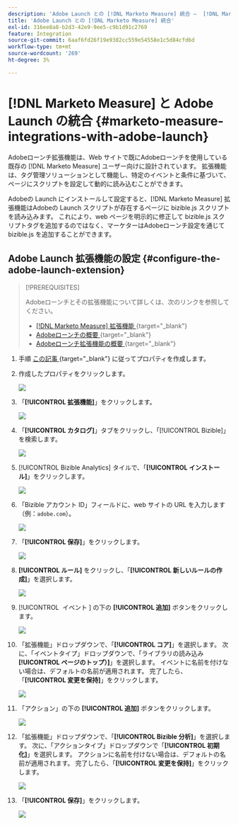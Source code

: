 ```yaml
---
description: 'Adobe Launch との [!DNL Marketo Measure] 統合 –  [!DNL Marketo Measure]'
title: 'Adobe Launch との [!DNL Marketo Measure] 統合'
exl-id: 316ee8a8-b2d3-42e9-9ee5-c9b1d91c2769
feature: Integration
source-git-commit: 6aaf6fd26f19e9382cc559e54558e1c5d84cfd6d
workflow-type: tm+mt
source-wordcount: '269'
ht-degree: 3%

---
```


# [!DNL Marketo Measure] と Adobe Launch の統合 {#marketo-measure-integrations-with-adobe-launch}

Adobeローンチ拡張機能は、Web サイトで既にAdobeローンチを使用している既存の [!DNL Marketo Measure] ユーザー向けに設計されています。 拡張機能は、タグ管理ソリューションとして機能し、特定のイベントと条件に基づいて、ページにスクリプトを設定して動的に読み込むことができます。

Adobeの Launch にインストールして設定すると、[!DNL Marketo Measure] 拡張機能はAdobeの Launch スクリプトが存在するページに bizible.js スクリプトを読み込みます。 これにより、web ページを明示的に修正して bizible.js スクリプトタグを追加するのではなく、マーケターはAdobeローンチ設定を通じて bizible.js を追加することができます。

## Adobe Launch 拡張機能の設定 {#configure-the-adobe-launch-extension}

>[!PREREQUISITES]
>
>Adobeローンチとその拡張機能について詳しくは、次のリンクを参照してください。
>
>* [[!DNL Marketo Measure]  拡張機能 ](https://experienceleague.adobe.com/docs/experience-platform/destinations/catalog/email/bizible.html#catalog){target="_blank"}
>* [Adobeローンチの概要 ](https://experienceleague.adobe.com/docs/platform-learn/implement-in-websites/overview.html){target="_blank"}
>* [Adobeローンチ拡張機能の概要 ](https://experienceleague.adobe.com/docs/experience-platform/tags/extension-dev/overview.html){target="_blank"}

1. 手順 [ この記事 ](https://experienceleague.adobe.com/docs/platform-learn/implement-in-websites/configure-tags/create-a-property.html#go-to-the-data-collection-interface){target="_blank"} に従ってプロパティを作成します。

1. 作成したプロパティをクリックします。

   ![](assets/marketo-measure-integrations-with-adobe-launch-1.png)

1. 「**[!UICONTROL 拡張機能]**」をクリックします。

   ![](assets/marketo-measure-integrations-with-adobe-launch-2.png)

1. 「**[!UICONTROL カタログ]**」タブをクリックし、「[!UICONTROL Bizible]」を検索します。

   ![](assets/marketo-measure-integrations-with-adobe-launch-3.png)

1. [!UICONTROL Bizible Analytics] タイルで、「**[!UICONTROL インストール]**」をクリックします。

   ![](assets/marketo-measure-integrations-with-adobe-launch-4.png)

1. 「Bizible アカウント ID」フィールドに、web サイトの URL を入力します（例：`adobe.com`）。

   ![](assets/marketo-measure-integrations-with-adobe-launch-5.png)

1. 「**[!UICONTROL 保存]**」をクリックします。

   ![](assets/marketo-measure-integrations-with-adobe-launch-6.png)

1. **[!UICONTROL ルール]** をクリックし、「**[!UICONTROL 新しいルールの作成]**」を選択します。

   ![](assets/marketo-measure-integrations-with-adobe-launch-7.png)

1. [!UICONTROL &#x200B; イベント &#x200B;] の下の **[!UICONTROL 追加]** ボタンをクリックします。

   ![](assets/marketo-measure-integrations-with-adobe-launch-8.png)

1. 「拡張機能」ドロップダウンで、「**[!UICONTROL コア]**」を選択します。 次に、「イベントタイプ」ドロップダウンで、「ライブラリの読み込み **[!UICONTROL ページのトップ）]**」を選択します。 イベントに名前を付けない場合は、デフォルトの名前が適用されます。 完了したら、「**[!UICONTROL 変更を保持]**」をクリックします。

   ![](assets/marketo-measure-integrations-with-adobe-launch-9.png)

1. 「アクション」の下の **[!UICONTROL 追加]** ボタンをクリックします。

   ![](assets/marketo-measure-integrations-with-adobe-launch-10.png)

1. 「拡張機能」ドロップダウンで、「**[!UICONTROL Bizible 分析]**」を選択します。 次に、「アクションタイプ」ドロップダウンで「**[!UICONTROL 初期化]**」を選択します。 アクションに名前を付けない場合は、デフォルトの名前が適用されます。 完了したら、「**[!UICONTROL 変更を保持]**」をクリックします。

   ![](assets/marketo-measure-integrations-with-adobe-launch-11.png)

1. 「**[!UICONTROL 保存]**」をクリックします。

   ![](assets/marketo-measure-integrations-with-adobe-launch-12.png)

